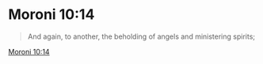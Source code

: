 # Moroni 10:14

> And again, to another, the beholding of angels and ministering spirits;

[Moroni 10:14](https://www.churchofjesuschrist.org/study/scriptures/bofm/moro/10?lang=eng&id=p14#p14)


